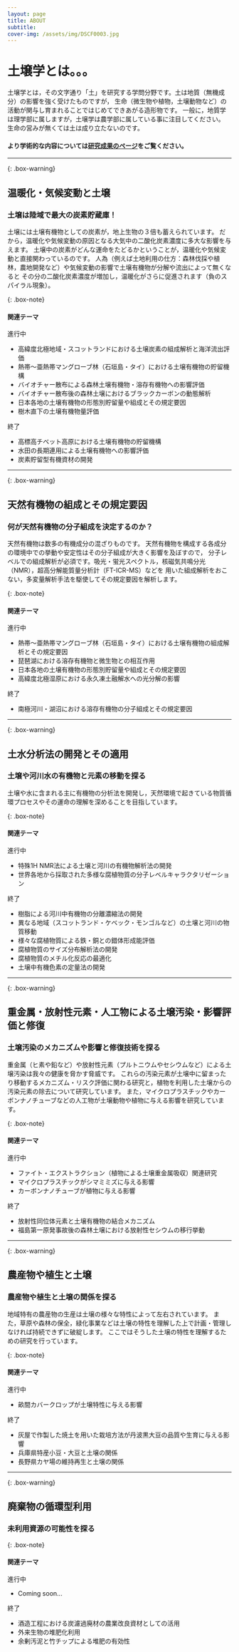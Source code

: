 ```yaml
---
layout: page
title: ABOUT
subtitle: 
cover-img: /assets/img/DSCF0003.jpg
---
```


# 土壌学とは。。。  
土壌学とは，その文字通り「土」を研究する学問分野です。土は地質（無機成分）の影響を強く受けたものですが，
生命（微生物や植物，土壌動物など）の活動が関与し育まれることではじめてできあがる造形物です。
一般に，地質学は理学部に属しますが，土壌学は農学部に属している事に注目してください。
生命の営みが無くては土は成り立たないのです。
 
#### より学術的な内容については[研究成果のページ](https://kobesoillab.github.io/publications/)をご覧ください。  
  
***

{: .box-warning}
## 温暖化・気候変動と土壌  
### 土壌は陸域で最大の炭素貯蔵庫！
土壌には土壌有機物としての炭素が，地上生物の３倍も蓄えられています。
だから，温暖化や気候変動の原因となる大気中の二酸化炭素濃度に多大な影響を与えます。
土壌中の炭素がどんな運命をたどるかということが，温暖化や気候変動と直接関わっているのです。
人為（例えば土地利用の仕方：森林伐採や植林，農地開発など）や気候変動の影響で土壌有機物が分解や流出によって無くなると
その分の二酸化炭素濃度が増加し，温暖化がさらに促進されます（負のスパイラル現象）。

{: .box-note}
#### 関連テーマ
進行中
* 高緯度北極地域・スコットランドにおける土壌炭素の組成解析と海洋流出評価
* 熱帯〜亜熱帯マングローブ林（石垣島・タイ）における土壌有機物の貯留機構
* バイオチャー散布による森林土壌有機物・溶存有機物への影響評価
* バイオチャー散布後の森林土壌におけるブラックカーボンの動態解析
* 日本各地の土壌有機物の形態別貯留量や組成とその規定要因
* 樹木直下の土壌有機物量評価

終了
* 高標高チベット高原における土壌有機物の貯留機構
* 水田の長期連用による土壌有機物への影響評価
* 炭素貯留型有機資材の開発

***

{: .box-warning}
## 天然有機物の組成とその規定要因  
### 何が天然有機物の分子組成を決定するのか？
天然有機物は数多の有機成分の混ざりものです。
天然有機物を構成する各成分の環境中での挙動や安定性はその分子組成が大きく影響を及ぼすので，
分子レベルでの組成解析が必須です。吸光・蛍光スペクトル，核磁気共鳴分光（NMR），超高分解能質量分析計（FT-ICR-MS）などを
用いた組成解析をおこない，多変量解析手法を駆使してその規定要因を解析します。

{: .box-note}
#### 関連テーマ
進行中
* 熱帯〜亜熱帯マングローブ林（石垣島・タイ）における土壌有機物の組成解析とその規定要因
* 琵琶湖における溶存有機物と微生物との相互作用
* 日本各地の土壌有機物の形態別貯留量や組成とその規定要因
* 高緯度北極湿原における永久凍土融解水への光分解の影響

終了
* 南極河川・湖沼における溶存有機物の分子組成とその規定要因

***

{: .box-warning}
## 土水分析法の開発とその適用  
### 土壌や河川水の有機物と元素の移動を探る  
土壌や水に含まれる主に有機物の分析法を開発し，天然環境で起きている物質循環プロセスやその運命の理解を深めることを目指しています。

{: .box-note}
#### 関連テーマ
進行中
* 特殊1H NMR法による土壌と河川の有機物解析法の開発
* 世界各地から採取された多様な腐植物質の分子レベルキャラクタリゼーション

終了
* 樹脂による河川中有機物の分離濃縮法の開発
* 異なる地域（スコットランド・ケベック・モンゴルなど）の土壌と河川の物質移動
* 様々な腐植物質による鉄・銅との錯体形成能評価
* 腐植物質のサイズ分布解析法の開発
* 腐植物質のメチル化反応の最適化
* 土壌中有機色素の定量法の開発

***

{: .box-warning}
## 重金属・放射性元素・人工物による土壌汚染・影響評価と修復   
### 土壌汚染のメカニズムや影響と修復技術を探る  
重金属（ヒ素や鉛など）や放射性元素（プルトニウムやセシウムなど）による土壌汚染は我々の健康を脅かす脅威です。
これらの汚染元素が土壌中に留まったり移動するメカニズム・リスク評価に関わる研究と，植物を利用した土壌からの汚染元素の除去について研究しています。
また，マイクロプラスチックやカーボンナノチューブなどの人工物が土壌動物や植物に与える影響を研究しています。

{: .box-note}
#### 関連テーマ
進行中
* ファイト・エクストラクション（植物による土壌重金属吸収）関連研究
* マイクロプラスチックがシマミミズに与える影響
* カーボンナノチューブが植物に与える影響

終了
* 放射性同位体元素と土壌有機物の結合メカニズム
* 福島第一原発事故後の森林土壌における放射性セシウムの移行挙動

***

{: .box-warning}
## 農産物や植生と土壌  
### 農産物や植生と土壌の関係を探る
地域特有の農産物の生産は土壌の様々な特性によって左右されています。
また，草原や森林の保全，緑化事業などは土壌の特性を理解した上で計画・管理しなければ持続できずに破綻します。
ここではそうした土壌の特性を理解するための研究を行っています。

{: .box-note}
#### 関連テーマ
進行中
* 畝間カバークロップが土壌特性に与える影響

終了
* 灰屋で作製した焼土を用いた栽培方法が丹波黒大豆の品質や生育に与える影響
* 兵庫県特産小豆・大豆と土壌の関係
* 長野県カヤ場の維持再生と土壌の関係

***

{: .box-warning}
## 廃棄物の循環型利用
### 未利用資源の可能性を探る

{: .box-note}
#### 関連テーマ
進行中
* Coming soon...

終了
* 酒造工程における炭濾過廃材の農業改良資材としての活用
* 外来生物の堆肥化利用
* 余剰汚泥と竹チップによる堆肥の有効性

